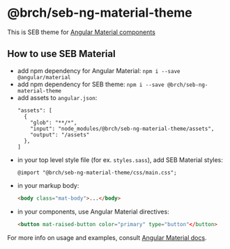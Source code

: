# @brch/seb-ng-material-theme

This is SEB theme for [Angular Material components](https://material.angular.io)

## How to use SEB Material

* add npm dependency for Angular Material: `npm i --save @angular/material`
* add npm dependency for SEB theme: `npm i --save @brch/seb-ng-material-theme`
* add assets to `angular.json`:
  ```
  "assets": [
    {
      "glob": "**/*",
      "input": "node_modules/@brch/seb-ng-material-theme/assets",
      "output": "/assets"
    },
  ]
  ```
* in your top level style file (for ex. `styles.sass`), add SEB Material styles:
  ```
  @import "@brch/seb-ng-material-theme/css/main.css";
  ```
* in your markup body:
  ```html
  <body class="mat-body">...</body>
  ```
* in your components, use Angular Material directives:
  ```html
  <button mat-raised-button color="primary" type="button"</button>
  ```

For more info on usage and examples, consult [Angular Material docs](https://material.angular.io).
